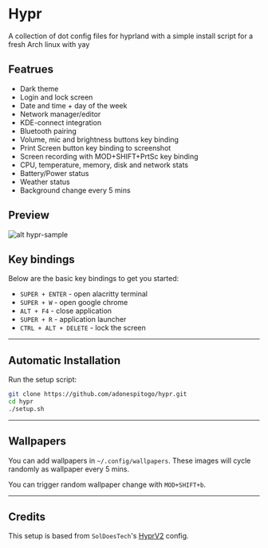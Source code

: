 # Hypr

A collection of dot config files for hyprland with a simple install script for a fresh Arch linux with yay

## Featrues

- Dark theme
- Login and lock screen
- Date and time + day of the week
- Network manager/editor
- KDE-connect integration
- Bluetooth pairing
- Volume, mic and brightness buttons key binding
- Print Screen button key binding to screenshot
- Screen recording with MOD+SHIFT+PrtSc key binding
- CPU, temperature, memory, disk and network stats
- Battery/Power status
- Weather status
- Background change every 5 mins

## Preview

![alt hypr-sample](./assets/preview.gif)

## Key bindings

Below are the basic key bindings to get you started:

- `SUPER + ENTER` - open alacritty terminal
- `SUPER + W` - open google chrome
- `ALT + F4` - close application
- `SUPER + R` - application launcher
- `CTRL + ALT + DELETE` - lock the screen

______________________________________________________________________

## Automatic Installation

Run the setup script:

```sh
git clone https://github.com/adonespitogo/hypr.git
cd hypr
./setup.sh
```
______________________________________________________________________

## Wallpapers

You can add wallpapers in `~/.config/wallpapers`. These images will cycle randomly as wallpaper every 5 mins.

You can trigger random wallpaper change with `MOD+SHIFT+b`.
______________________________________________________________________

## Credits

This setup is based from `SolDoesTech`'s [HyprV2](https://github.com/SolDoesTech/HyprV2) config.
